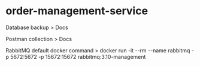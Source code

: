 # order-management-service

Database backup > Docs

Postman collection > Docs

RabbitMQ default docker command > docker run -it --rm --name rabbitmq -p 5672:5672 -p 15672:15672 rabbitmq:3.10-management
